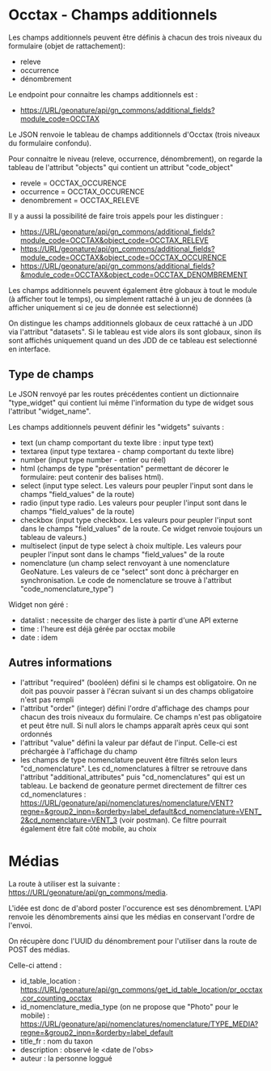 Occtax - Champs additionnels
============================

Les champs additionnels peuvent être définis à chacun des trois niveaux du formulaire (objet de rattachement): 

* releve
* occurrence
* dénombrement

Le endpoint pour connaitre les champs additionnels est : 

* <https://URL/geonature/api/gn_commons/additional_fields?module_code=OCCTAX>

Le JSON renvoie le tableau de champs additionnels d'Occtax (trois niveaux du formulaire confondu).

Pour connaitre le niveau (releve, occurrence, dénombrement), on regarde la tableau de l'attribut "objects" qui contient un attribut "code_object"

* revele = OCCTAX_OCCURENCE
* occurrence = OCCTAX_OCCURENCE
* denombrement = OCCTAX_RELEVE

Il y a aussi la possibilité de faire trois appels pour les distinguer : 

* <https://URL/geonature/api/gn_commons/additional_fields?module_code=OCCTAX&object_code=OCCTAX_RELEVE>
* <https://URL/geonature/api/gn_commons/additional_fields?module_code=OCCTAX&object_code=OCCTAX_OCCURENCE>
* <https://URL/geonature/api/gn_commons/additional_fields?&module_code=OCCTAX&object_code=OCCTAX_DENOMBREMENT>


Les champs additionnels peuvent également être globaux à tout le module (à afficher tout le temps), ou simplement rattaché à un jeu de données (à afficher uniquement si ce jeu de donnée est selectionné)

On distingue les champs additionnels globaux de ceux rattaché à un JDD via l'attribut "datasets". Si le tableau est vide alors ils sont globaux, sinon ils sont affichés uniquement quand un des JDD de ce tableau est 
selectionné en interface.


Type de champs
--------------

Le JSON renvoyé par les routes précédentes contient un dictionnaire "type_widget" qui contient lui même l'information du type de widget sous l'attribut "widget_name".

Les champs additionnels peuvent définir les "widgets" suivants :

- text (un champ comportant du texte libre : input type text)
- textarea (input type textarea - champ comportant du texte libre)
- number (input type number - entier ou réel)
- html (champs de type "présentation" permettant de décorer le formulaire: peut contenir des balises html). 
- select (input type select. Les valeurs pour peupler l'input sont dans le champs "field_values" de la route)
- radio (input type radio. Les valeurs pour peupler l'input sont dans le champs "field_values" de la route)
- checkbox (input type checkbox. Les valeurs pour peupler l'input sont dans le champs "field_values" de la route. Ce widget renvoie toujours un tableau de valeurs.)
- multiselect (input de type select à choix multiple.  Les valeurs pour peupler l'input sont dans le champs "field_values" de la route
- nomenclature (un champ select renvoyant à une nomenclature GeoNature. Les valeurs de ce "select" sont donc à précharger en synchronisation. Le code de nomenclature se trouve à l'attribut "code_nomenclature_type")

Widget non géré :

- datalist : necessite de charger des liste à partir d'une API externe
- time : l'heure est déjà gérée par occtax mobile
- date : idem

Autres informations
-------------------

- l'attribut "required" (booléen) défini si le champs est obligatoire. On ne doit pas pouvoir passer à l'écran suivant si un des champs obligatoire n'est pas rempli
- l'attribut "order" (integer) défini l'ordre d'affichage des champs pour chacun des trois niveaux du formulaire. Ce champs n'est pas obligatoire et peut être null. Si null alors le champs apparaît après ceux qui sont ordonnés
- l'attribut "value" défini la valeur par défaut de l'input. Celle-ci est préchargée à l'affichage du champ
- les champs de type nomenclature peuvent être filtrés selon leurs "cd_nomenclature". Les cd_nomenclatures à filtrer se retrouve dans l'attribut "additional_attributes" puis "cd_nomenclatures" qui est un tableau. Le backend de geonature permet directement de filtrer ces cd_nomenclatures : <https://URL/geonature/api/nomenclatures/nomenclature/VENT?regne=&group2_inpn=&orderby=label_default&cd_nomenclature=VENT_2&cd_nomenclature=VENT_3> (voir postman). Ce filtre pourrait également être fait côté mobile, au choix

Médias
======

La route à utiliser est la suivante : <https://URL/geonature/api/gn_commons/media>.

L'idée est donc de d'abord poster l'occurence est ses dénombrement. L'API renvoie les dénombrements ainsi que les médias en conservant l'ordre de l'envoi. 

On récupère donc l'UUID du dénombrement pour l'utiliser dans la route de POST des médias.

Celle-ci attend :

- id_table_location : <https://URL/geonature/api/gn_commons/get_id_table_location/pr_occtax.cor_counting_occtax>
- id_nomenclature_media_type (on ne propose que "Photo" pour le mobile) : <https://URL/geonature/api/nomenclatures/nomenclature/TYPE_MEDIA?regne=&group2_inpn=&orderby=label_default>
- title_fr : <datetime> nom du taxon 
- description : <taxon> observé le <date de l'obs>
- auteur : la personne loggué 






